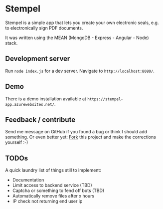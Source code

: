 # Stempel

Stempel is a simple app that lets you create your own electronic seals, e.g. to electronically sign PDF documents.

It was written using the MEAN (MongoDB - Express - Angular - Node) stack.


## Development server

Run `node index.js` for a dev server. Navigate to `http://localhost:8080/`.


## Demo

There is a demo installation available at `https://stempel-app.azurewebsites.net/`.


## Feedback / contribute

Send me message on GitHub if you found a bug or think I should add something. Or even better yet: [Fork](https://help.github.com/articles/fork-a-repo) this project and make the corrections yourself :-)


## TODOs

A quick laundry list of things still to implement:

* Documentation
* Limit access to backend service (TBD)
* Captcha or something to fend off bots (TBD)
* Automatically remove files after x hours
* IP check not returning end user ip
